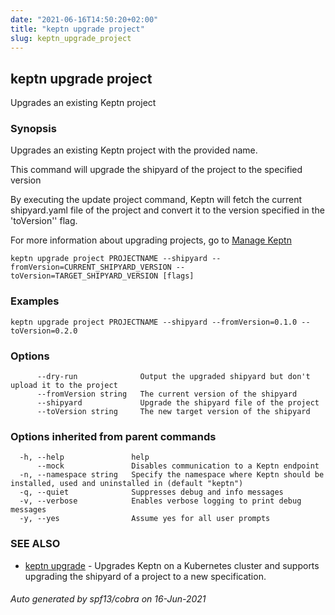 ```yaml
---
date: "2021-06-16T14:50:20+02:00"
title: "keptn upgrade project"
slug: keptn_upgrade_project
---
```

## keptn upgrade project

Upgrades an existing Keptn project

### Synopsis

Upgrades an existing Keptn project with the provided name. 

This command will upgrade the shipyard of the project to the specified version

By executing the update project command, Keptn will fetch the current shipyard.yaml file of the project and convert it to the version specified in the 'toVersion'' flag.

For more information about upgrading projects, go to [Manage Keptn](https://keptn.sh/docs/0.9.x/operate/upgrade)


```
keptn upgrade project PROJECTNAME --shipyard --fromVersion=CURRENT_SHIPYARD_VERSION --toVersion=TARGET_SHIPYARD_VERSION [flags]
```

### Examples

```
keptn upgrade project PROJECTNAME --shipyard --fromVersion=0.1.0 --toVersion=0.2.0
```

### Options

```
      --dry-run              Output the upgraded shipyard but don't upload it to the project
      --fromVersion string   The current version of the shipyard
      --shipyard             Upgrade the shipyard file of the project
      --toVersion string     The new target version of the shipyard
```

### Options inherited from parent commands

```
  -h, --help               help
      --mock               Disables communication to a Keptn endpoint
  -n, --namespace string   Specify the namespace where Keptn should be installed, used and uninstalled in (default "keptn")
  -q, --quiet              Suppresses debug and info messages
  -v, --verbose            Enables verbose logging to print debug messages
  -y, --yes                Assume yes for all user prompts
```

### SEE ALSO

* [keptn upgrade](../keptn_upgrade/)	 - Upgrades Keptn on a Kubernetes cluster and supports upgrading the shipyard of a project to a new specification.

###### Auto generated by spf13/cobra on 16-Jun-2021
